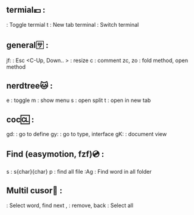 ## termial💴 :
<Space><Space>: Toggle termial
<Space> t     : New tab terminal
<Space><Tab>  : Switch terminal

## general🈂 :
jf:               : Esc
<C-Up, Down.. >   : resize
<Space> c <Space> : comment
zc, zo            : fold method, open method

## nerdtree🐱 :
<Space> e     : toggle
m             : show menu
s             : open split
t             : open in new tab

## coc🆑 :
gd:           : go to define
gy:           : go to type, interface
gK:           : document view

## Find (easymotion, fzf)💿 :
s             : s{char}{char}
<Space>p      : find all file
:Ag           : Find word in all folder

## Multil cusor📠 : 
<C-n>         : Select word, find next
<C-x>, <C-p>  : remove, back 
<A-n>         : Select all

